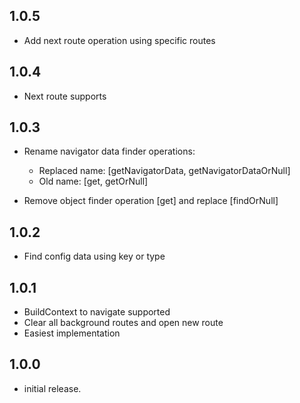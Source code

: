 ## 1.0.5

* Add next route operation using specific routes

## 1.0.4

* Next route supports

## 1.0.3

* Rename navigator data finder operations:

    - Replaced name: [getNavigatorData, getNavigatorDataOrNull]
    - Old name: [get, getOrNull]

* Remove object finder operation [get] and replace [findOrNull]

## 1.0.2

* Find config data using key or type

## 1.0.1

* BuildContext to navigate supported
* Clear all background routes and open new route
* Easiest implementation

## 1.0.0

* initial release.
